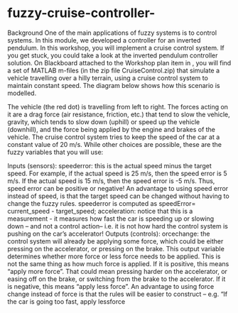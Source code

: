 # fuzzy-cruise-controller-

Background 
One of the main applications of fuzzy systems is to control systems. In this module, we developed a controller for an inverted pendulum. In this workshop, you will implement a cruise control system. If you get stuck, you could take a look at the inverted pendulum controller solution. 
On Blackboard attached to the Workshop plan item in , you will find a set of MATLAB m-files (in the zip file CruiseControl.zip) that simulate a vehicle travelling over a hilly terrain, using a cruise control system to maintain constant speed. The diagram below shows how this scenario is modelled.

The vehicle (the red dot) is travelling from left to right. The forces acting on it are a drag force (air resistance, friction, etc.) that tend to slow the vehicle, gravity, which tends to slow down (uphill) or speed up the vehicle (downhill), and the force being applied by the engine and brakes of the vehicle.
The cruise control system tries to keep the speed of the car at a constant value of 20 m/s. While other choices are possible, these are the fuzzy variables that you will use:

Inputs (sensors):
speederror: this is the actual speed minus the target speed. For example, if the actual speed is 25 m/s, then the speed error is 5 m/s. If the actual speed is 15 m/s, then the speed error is -5 m/s. Thus, speed error can be positive or negative! An advantage to using speed error instead of speed, is that the target speed can be changed without having to change the fuzzy rules. speederror is computed as
speedError= current_speed - target_speed;
acceleration: notice that this is a measurement - it measures how fast the car is speeding up or slowing down – and not a control action– i.e. it is not how hard the control system is pushing on the car’s accelerator!
Outputs (controls):
orcechange: the control system will already be applying some force, which could be either pressing on the accelerator, or pressing on the brake. This output variable determines whether more force or less force needs to be applied. This is not the same thing as how much force is applied. If it is positive, this means “apply more force”. That could mean pressing harder on the accelerator, or easing off on the brake, or switching from the brake to the accelerator. If it is negative, this means “apply less force”. An advantage to using force change instead of force is that the rules will be easier to construct – e.g. “If the car is going too fast, apply lessforce
